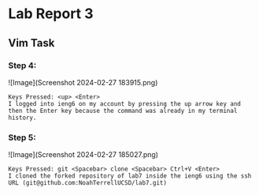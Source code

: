 # Lab Report 3
## Vim Task
### Step 4:

![Image](Screenshot 2024-02-27 183915.png)
```
Keys Pressed: <up> <Enter>
I logged into ieng6 on my account by pressing the up arrow key and then the Enter key because the command was already in my terminal history.
```

### Step 5:

![Image](Screenshot 2024-02-27 185027.png)
```
Keys Pressed: git <Spacebar> clone <Spacebar> Ctrl+V <Enter>
I cloned the forked repository of lab7 inside the ieng6 using the ssh URL (git@github.com:NoahTerrellUCSD/lab7.git)
```






